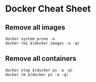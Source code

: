 # Docker Cheat Sheet
## Remove all images
```
docker system prune -a
docker rmi $(docker images -a -q)
```

## Remove all containers
```
docker stop $(docker ps -a -q)
docker rm $(docker ps -a -q)
```

